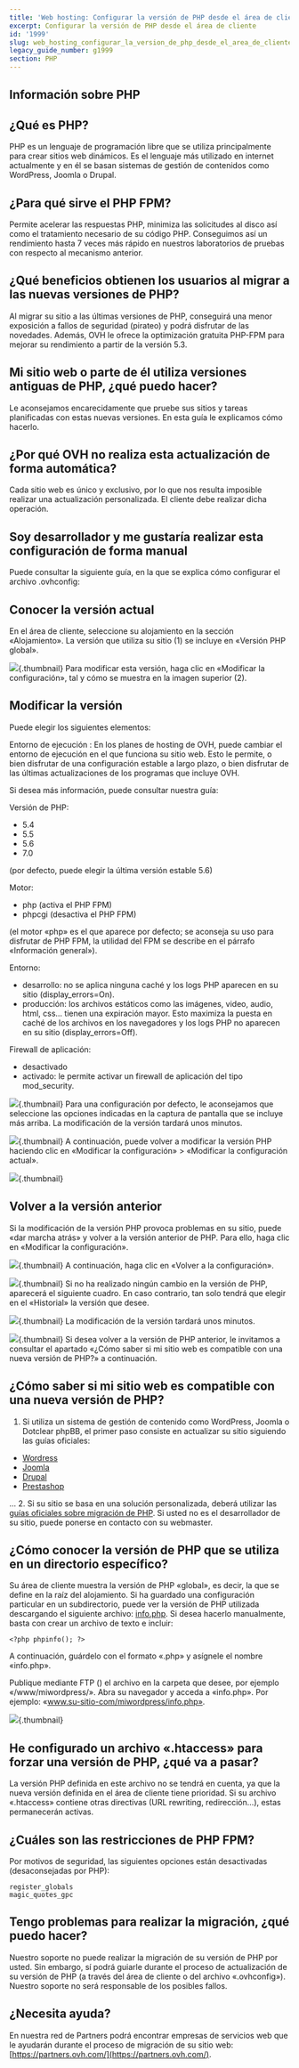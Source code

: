 ```yaml
---
title: 'Web hosting: Configurar la versión de PHP desde el área de cliente'
excerpt: Configurar la versión de PHP desde el área de cliente
id: '1999'
slug: web_hosting_configurar_la_version_de_php_desde_el_area_de_cliente
legacy_guide_number: g1999
section: PHP
---
```



## Información sobre PHP

## ¿Qué es PHP?
PHP es un lenguaje de programación libre que se utiliza principalmente para crear sitios web dinámicos. 
Es el lenguaje más utilizado en internet actualmente y en él se basan sistemas de gestión de contenidos como WordPress, Joomla o Drupal.

## ¿Para qué sirve el PHP FPM?
Permite acelerar las respuestas PHP, minimiza las solicitudes al disco así como el tratamiento necesario de su código PHP. Conseguimos así un rendimiento hasta 7 veces más rápido en nuestros laboratorios de pruebas con respecto al mecanismo anterior.

## ¿Qué beneficios obtienen los usuarios al migrar a las nuevas versiones de PHP?
Al migrar su sitio a las últimas versiones de PHP, conseguirá una menor exposición a fallos de seguridad (pirateo) y podrá disfrutar de las novedades. 
Además, OVH le ofrece la optimización gratuita PHP-FPM para mejorar su rendimiento a partir de la versión 5.3.

## Mi sitio web o parte de él utiliza versiones antiguas de PHP, ¿qué puedo hacer?
Le aconsejamos encarecidamente que pruebe sus sitios y tareas planificadas con estas nuevas versiones. En esta guía le explicamos cómo hacerlo.

## ¿Por qué OVH no realiza esta actualización de forma automática?
Cada sitio web es único y exclusivo, por lo que nos resulta imposible realizar una actualización personalizada. El cliente debe realizar dicha operación.

## Soy desarrollador y me gustaría realizar esta configuración de forma manual
Puede consultar la siguiente guía, en la que se explica cómo configurar el archivo .ovhconfig: []({legacy}1207)


## Conocer la versión actual
En el área de cliente, seleccione su alojamiento en la sección «Alojamiento». La versión que utiliza su sitio (1) se incluye en «Versión PHP global».

![](images/img_3314.jpg){.thumbnail}
Para modificar esta versión, haga clic en «Modificar la configuración», tal y cómo se muestra en la imagen superior (2).


## Modificar la versión
Puede elegir los siguientes elementos: 

Entorno de ejecución :
En los planes de hosting de OVH, puede cambiar el entorno de ejecución en el que funciona su sitio web. Esto le permite, o bien disfrutar de una configuración estable a largo plazo, o bien disfrutar de las últimas actualizaciones de los programas que incluye OVH.

Si desea más información, puede consultar nuestra guía: 
[]({legacy}2149)

Versión de PHP: 

- 5.4
- 5.5
- 5.6
- 7.0 

(por defecto, puede elegir la última versión estable 5.6)

Motor: 

- php (activa el PHP FPM)
- phpcgi (desactiva el PHP FPM)

(el motor «php» es el que aparece por defecto; se aconseja su uso para disfrutar de PHP FPM, la utilidad del FPM se describe en el párrafo «Información general»). 

Entorno: 

- desarrollo: no se aplica ninguna caché y los logs PHP aparecen en su sitio (display_errors=On).
- producción: los archivos estáticos como las imágenes, video, audio, html, css... tienen una expiración mayor. Esto maximiza la puesta en caché de los archivos en los navegadores y los logs PHP no aparecen en su sitio (display_errors=Off).

Firewall de aplicación: 
- desactivado
- activado: le permite activar un firewall de aplicación del tipo mod_security.



![](images/img_4130.jpg){.thumbnail}
Para una configuración por defecto, le aconsejamos que seleccione las opciones indicadas en la captura de pantalla que se incluye más arriba.
La modificación de la versión tardará unos minutos.

![](images/img_3316.jpg){.thumbnail}
A continuación, puede volver a modificar la versión PHP haciendo clic en «Modificar la configuración» > «Modificar la configuración actual».

![](images/img_3317.jpg){.thumbnail}


## Volver a la versión anterior
Si la modificación de la versión PHP provoca problemas en su sitio, puede «dar marcha atrás» y volver a la versión anterior de PHP. Para ello, haga clic en «Modificar la configuración».

![](images/img_3318.jpg){.thumbnail}
A continuación, haga clic en «Volver a la configuración».

![](images/img_3319.jpg){.thumbnail}
Si no ha realizado ningún cambio en la versión de PHP, aparecerá el siguiente cuadro. En caso contrario, tan solo tendrá que elegir en el «Historial» la versión que desee.

![](images/img_3320.jpg){.thumbnail}
La modificación de la versión tardará unos minutos.

![](images/img_3316.jpg){.thumbnail}
Si desea volver a la versión de PHP anterior, le invitamos a consultar el apartado «¿Cómo saber si mi sitio web es compatible con una nueva versión de PHP?» a continuación.


## ¿Cómo saber si mi sitio web es compatible con una nueva versión de PHP?
1. Si utiliza un sistema de gestión de contenido como WordPress, Joomla o Dotclear phpBB, el primer paso consiste en actualizar su sitio siguiendo las guías oficiales: 

- [Wordress](https://codex.wordpress.org/Updating_WordPress)
- [Joomla](https://docs.joomla.org/Portal:Upgrading_Versions/en)
- [Drupal](https://www.drupal.org/documentation)
- [Prestashop](http://doc.prestashop.com/pages/viewpage.action?pageId=11272342)

...
2. Si su sitio se basa en una solución personalizada, deberá utilizar las [guías oficiales sobre migración de PHP](http://php.net/manual/en/appendices.php). 
Si usted no es el desarrollador de su sitio, puede ponerse en contacto con su webmaster.

## ¿Cómo conocer la versión de PHP que se utiliza en un directorio específico?
Su área de cliente muestra la versión de PHP «global», es decir, la que se define en la raíz del alojamiento. Si ha guardado una configuración particular en un subdirectorio, puede ver la versión de PHP utilizada descargando el siguiente archivo: [info.php](https://www.ovh.com/fr/documents/info.php). 
Si desea hacerlo manualmente, basta con crear un archivo de texto e incluir: 

```
<?php phpinfo(); ?>
```

A continuación, guárdelo con el formato «.php» y asígnele el nombre «info.php». 

Publique mediante FTP ([]({legacy}1380)) el archivo en la carpeta que desee, por ejemplo «/www/miwordpress/». 
Abra su navegador y acceda a «info.php». Por ejemplo: «www.su-sitio-com/miwordpress/info.php».

![](images/img_3321.jpg){.thumbnail}


## He configurado un archivo «.htaccess» para forzar una versión de PHP, ¿qué va a pasar?
La versión PHP definida en este archivo no se tendrá en cuenta, ya que la nueva versión definida en el área de cliente tiene prioridad. Si su archivo «.htaccess» contiene otras directivas (URL rewriting, redirección...), estas permanecerán activas.


## ¿Cuáles son las restricciones de PHP FPM?
Por motivos de seguridad, las siguientes opciones están desactivadas (desaconsejadas por PHP): 

```
register_globals
magic_quotes_gpc
```




## Tengo problemas para realizar la migración, ¿qué puedo hacer?
Nuestro soporte no puede realizar la migración de su versión de PHP por usted. Sin embargo, sí podrá guiarle durante el proceso de actualización de su versión de PHP (a través del área de cliente o del archivo «.ovhconfig»). Nuestro soporte no será responsable de los posibles fallos.

## ¿Necesita ayuda?
En nuestra red de Partners podrá encontrar empresas de servicios web que le ayudarán durante el proceso de migración de su sitio web: 
[https://partners.ovh.com/](https://partners.ovh.com/).

